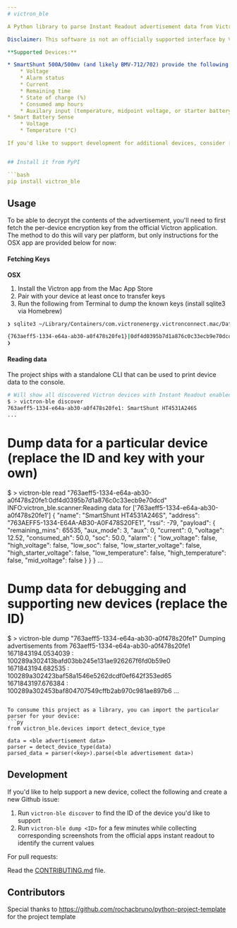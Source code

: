 ```yaml
---
# victron_ble

A Python library to parse Instant Readout advertisement data from Victron devices.

Disclaimer: This software is not an officially supported interface by Victron and is provided entirely "as-is"

**Supported Devices:**

* SmartShunt 500A/500mv (and likely BMV-712/702) provide the following data:
    * Voltage
    * Alarm status
    * Current
    * Remaining time
    * State of charge (%)
    * Consumed amp hours
    * Auxilary input (temperature, midpoint voltage, or starter battery voltage)
* Smart Battery Sense
    * Voltage
    * Temperature (°C)

If you'd like to support development for additional devices, consider [sponsoring this project](https://github.com/sponsors/keshavdv/)


## Install it from PyPI

```bash
pip install victron_ble
```

## Usage

To be able to decrypt the contents of the advertisement, you'll need to first fetch the per-device encryption key from the official Victron application. The method to do this will vary per platform, but only instructions for the OSX app are provided below for now: 

#### Fetching Keys
 
**OSX**

1. Install the Victron app from the Mac App Store
2. Pair with your device at least once to transfer keys
3. Run the following from Terminal to dump the known keys (install sqlite3 via Homebrew)
```bash
❯ sqlite3 ~/Library/Containers/com.victronenergy.victronconnect.mac/Data/Library/Application\ Support/Victron\ Energy/Victron\ Connect/d25b6546b47ebb21a04ff86a2c4fbb76.sqlite 'select address,advertisementKey from advertisementKeys inner join macAddresses on advertisementKeys.macAddress == macAddresses.macAddress'

{763aeff5-1334-e64a-ab30-a0f478s20fe1}|0df4d0395b7d1a876c0c33ecb9e70dcd
❯
````

#### Reading data

The project ships with a standalone CLI that can be used to print device data to the console. 

```bash
# Will show all discovered Victron devices with Instant Readout enabled, their names, and IDs
$ > victron-ble discover 
763aeff5-1334-e64a-ab30-a0f478s20fe1: SmartShunt HT4531A246S
...
```



# Dump data for a particular device (replace the ID and key with your own)
$ > victron-ble read "763aeff5-1334-e64a-ab30-a0f478s20fe1:0df4d0395b7d1a876c0c33ecb9e70dcd"
INFO:victron_ble.scanner:Reading data for ['763aeff5-1334-e64a-ab30-a0f478s20fe1']
{
  "name": "SmartShunt HT4531A246S",
  "address": "763AEFF5-1334-E64A-AB30-A0F478S20FE1",
  "rssi": -79,
  "payload": {
    "remaining_mins": 65535,
    "aux_mode": 3,
    "aux": 0,
    "current": 0,
    "voltage": 12.52,
    "consumed_ah": 50.0,
    "soc": 50.0,
    "alarm": {
      "low_voltage": false,
      "high_voltage": false,
      "low_soc": false,
      "low_starter_voltage": false,
      "high_starter_voltage": false,
      "low_temperature": false,
      "high_temperature": false,
      "mid_voltage": false
    }
  }
}
...

# Dump data for debugging and supporting new devices (replace the ID)
$ > victron-ble dump "763aeff5-1334-e64a-ab30-a0f478s20fe1"
Dumping advertisements from 763aeff5-1334-e64a-ab30-a0f478s20fe1
1671843194.0534039      : 100289a302413bafd03bb245e131ae926267f6fd0b59e0
1671843194.682535       : 100289a302423baf58a1546e5262dcdf0ef642f353ed65
1671843197.676384       : 100289a302453baf804707549cffb2ab970c981ae897b6
...
```

To consume this project as a library, you can import the particular parser for your device:
```py
from victron_ble.devices import detect_device_type

data = <ble advertisement data>
parser = detect_device_type(data)
parsed_data = parser(<key>).parse(<ble advertisement data>)
```

## Development

If you'd like to help support a new device, collect the following and create a new Github issue:

1. Run `victron-ble discover` to find the ID of the device you'd like to support
2. Run `victron-ble dump <ID>` for a few minutes while collecting corresponding screenshots from the official apps instant readout to identify the current values

For pull requests:

Read the [CONTRIBUTING.md](CONTRIBUTING.md) file.

## Contributors

Special thanks to https://github.com/rochacbruno/python-project-template for the project template
